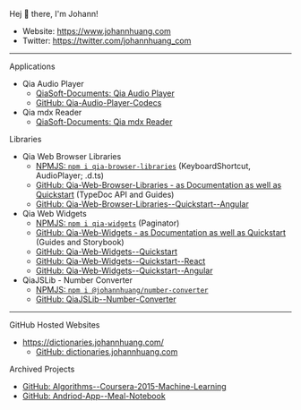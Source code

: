 Hej 👋 there, I'm Johann!

- Website: <https://www.johannhuang.com>
- Twitter: <https://twitter.com/johannhuang_com>

---

Applications

- Qia Audio Player
	- [QiaSoft-Documents: Qia Audio Player](https://qiasoft-documents.johannhuang.com/qia-audio-player/)
	- [GitHub: Qia-Audio-Player-Codecs](https://github.com/johannhuang/Qia-Audio-Player-Codecs)
- Qia mdx Reader
	- [QiaSoft-Documents: Qia mdx Reader](https://qiasoft-documents.johannhuang.com/qia-mdx-reader/)

Libraries

- Qia Web Browser Libraries
	- [NPMJS: `npm i qia-browser-libraries`](https://www.npmjs.com/package/qia-browser-libraries) (KeyboardShortcut, AudioPlayer; .d.ts)
	- [GitHub: Qia-Web-Browser-Libraries - as Documentation as well as Quickstart](https://github.com/johannhuang/Qia-Web-Browser-Libraries) (TypeDoc API and Guides)
	- [GitHub: Qia-Web-Browser-Libraries--Quickstart--Angular](https://github.com/johannhuang/Qia-Web-Browser-Libraries--Quickstart--Angular)
- Qia Web Widgets
	- [NPMJS: `npm i qia-widgets`](https://www.npmjs.com/package/qia-widgets) (Paginator)
	- [GitHub: Qia-Web-Widgets - as Documentation as well as Quickstart](https://github.com/johannhuang/Qia-Web-Widgets) (Guides and Storybook)
	- [GitHub: Qia-Web-Widgets--Quickstart](https://github.com/johannhuang/Qia-Web-Widgets--Quickstart)
	- [GitHub: Qia-Web-Widgets--Quickstart--React](https://github.com/johannhuang/Qia-Web-Widgets--Quickstart--React)
	- [GitHub: Qia-Web-Widgets--Quickstart--Angular](https://github.com/johannhuang/Qia-Web-Widgets--Quickstart--Angular)
- QiaJSLib - Number Converter
	- [NPMJS: `npm i @johannhuang/number-converter`](https://www.npmjs.com/package/@johannhuang/number-converter)
	- [GitHub: QiaJSLib--Number-Converter](https://github.com/johannhuang/QiaJSLib--Number-Converter)

---

GitHub Hosted Websites

- <https://dictionaries.johannhuang.com/>
	- [GitHub: dictionaries.johannhuang.com](https://github.com/johannhuang/dictionaries.johannhuang.com)

Archived Projects

- [GitHub: Algorithms--Coursera-2015-Machine-Learning](https://github.com/johannhuang/Algorithms--Coursera-2015-Machine-Learning)
- [GitHub: Andriod-App--Meal-Notebook](https://github.com/johannhuang/Andriod-App--Meal-Notebook)
